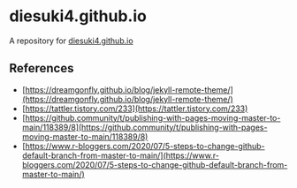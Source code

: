 # diesuki4.github.io
 A repository for [diesuki4.github.io](https://diesuki4.github.io)

## References

- [https://dreamgonfly.github.io/blog/jekyll-remote-theme/](https://dreamgonfly.github.io/blog/jekyll-remote-theme/)
- [https://tattler.tistory.com/233](https://tattler.tistory.com/233)
- [https://github.community/t/publishing-with-pages-moving-master-to-main/118389/8](https://github.community/t/publishing-with-pages-moving-master-to-main/118389/8)
- [https://www.r-bloggers.com/2020/07/5-steps-to-change-github-default-branch-from-master-to-main/](https://www.r-bloggers.com/2020/07/5-steps-to-change-github-default-branch-from-master-to-main/)
